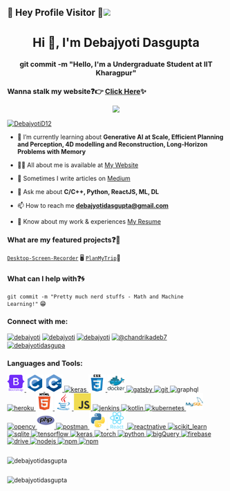 ## :rainbow: Hey Profile Visitor :eyes:<img src="https://raw.githubusercontent.com/iampavangandhi/iampavangandhi/master/gifs/Hi.gif" width="30px">

<h1 align="center">Hi 👋, I'm Debajyoti Dasgupta</h1>
<h3 align="center">git commit -m "Hello, I'm a Undergraduate Student at IIT Kharagpur"</h3>

### Wanna stalk my website:question::point_right: [Click Here](https://debajyotidasgupta.github.io/):sparkles:

<!-- <p align="left"> <img src="https://komarev.com/ghpvc/?username=debajyoidasgupta&label=Profile%20views&color=0e75b6&style=flat" alt="chandrikadeb7" /> </p> -->

<div align="center">
<img src="https://avatars.githubusercontent.com/u/23581364?v=4"/>
</div>

<p align="left"> <a href="https://twitter.com/DebajyotiD12" target="blank"><img src="https://img.shields.io/twitter/follow/DebajyotiD12?logo=twitter&style=for-the-badge" alt="DebajyotiD12" /></a> </p>

- 🌱 I’m currently learning about **Generative AI at Scale, Efficient Planning and Perception, 4D modelling and Reconstruction, Long-Horizon Problems with Memory**

- 👨‍💻 All about me is available at [My Website](https://debajyotidasgupta.github.io/)

- 📝 Sometimes I write articles on [Medium](https://medium.com/@debasisgupta07/kwoc-project-report-end-evaluation-14ea785111c4)

- 💬 Ask me about **C/C++, Python, ReactJS, ML, DL**

- 📫 How to reach me **debajyotidasgupta@gmail.com**

- 📄 Know about my work & experiences [My Resume](https://debajyotidasgupta.github.io/)

### What are my featured projects:question::rocket:
<code>[Desktop-Screen-Recorder](https://github.com/debajyotidasgupta/Desktop-Screen-Recorder)</code> 🖥️ 
<code>[PlanMyTrip](https://github.com/debajyotidasgupta/PlanMyTrip)</code>🌇 

### What can I help with:question::cyclone:
<code>git commit -m "Pretty much nerd stuffs - Math and Machine Learning!"</code> :grin:

<h3 align="left">Connect with me:</h3>
<p align="left">
<a href="https://www.codechef.com/users/little_angel" target="blank"><img align="center" src="https://cdn.jsdelivr.net/npm/simple-icons@3.0.1/icons/codechef.svg" alt="debajyoti" height="30" width="40" /></a>
<a href="https://codeforces.com/profile/little_angel" target="blank"><img align="center" src="https://cdn.jsdelivr.net/npm/simple-icons@3.0.1/icons/codeforces.svg" alt="debajyoti" height="30" width="40" /></a>
<a href="https://twitter.com/DebajyotiD12" target="blank"><img align="center" src="https://cdn.jsdelivr.net/npm/simple-icons@3.0.1/icons/twitter.svg" alt="debajyoti" height="30" width="40" /></a>
<a href="https://www.hackerrank.com/debajyotidasgup1?hr_r=1" target="blank"><img align="center" src="https://cdn.jsdelivr.net/npm/simple-icons@3.0.1/icons/hackerrank.svg" alt="@chandrikadeb7" height="30" width="40" /></a>
<a href="https://github.com/debajyotidasgupta" target="blank"><img align="center" src="https://cdn.jsdelivr.net/npm/simple-icons@3.0.1/icons/github.svg" alt="debajyotidasgupa" height="30" width="40" /></a>
</p>

<h3 align="left">Languages and Tools:</h3>
<p align="left"> <a href="https://getbootstrap.com" target="_blank"> <img src="https://raw.githubusercontent.com/devicons/devicon/master/icons/bootstrap/bootstrap-plain-wordmark.svg" alt="bootstrap" width="40" height="40"/> </a> 
<a href="https://www.cprogramming.com/" target="_blank"> <img src="https://raw.githubusercontent.com/devicons/devicon/master/icons/c/c-original.svg" alt="c" width="40" height="40"/> </a> 
<a href="https://www.w3schools.com/cpp/" target="_blank"> <img src="https://raw.githubusercontent.com/devicons/devicon/master/icons/cplusplus/cplusplus-original.svg" alt="cplusplus" width="40" height="40"/> </a> 
<a href="https://www.w3schools.com/html/" target="_blank"> <img src="https://www.vectorlogo.zone/logos/w3_html5/w3_html5-icon.svg" alt="keras" width="40" height="40"/> </a> 
<a href="https://www.w3schools.com/css/" target="_blank"> <img src="https://raw.githubusercontent.com/devicons/devicon/master/icons/css3/css3-original-wordmark.svg" alt="css3" width="40" height="40"/> </a> 
<a href="https://www.docker.com/" target="_blank"> <img src="https://raw.githubusercontent.com/devicons/devicon/master/icons/docker/docker-original-wordmark.svg" alt="docker" width="40" height="40"/> </a> 
<a href="https://www.gatsbyjs.com/" target="_blank"> <img src="https://www.vectorlogo.zone/logos/gatsbyjs/gatsbyjs-icon.svg" alt="gatsby" width="40" height="40"/> </a> 
<a href="https://git-scm.com/" target="_blank"> <img src="https://www.vectorlogo.zone/logos/git-scm/git-scm-icon.svg" alt="git" width="40" height="40"/> </a> <img src="https://www.vectorlogo.zone/logos/graphql/graphql-icon.svg" alt="graphql" width="40" height="40"/> </a> 
<a href="https://heroku.com" target="_blank"> <img src="https://www.vectorlogo.zone/logos/heroku/heroku-icon.svg" alt="heroku" width="40" height="40"/> </a> <a href="https://www.w3.org/html/" target="_blank"> <img src="https://raw.githubusercontent.com/devicons/devicon/master/icons/html5/html5-original-wordmark.svg" alt="html5" width="40" height="40"/> </a> 
<a href="https://www.java.com" target="_blank"> <img src="https://raw.githubusercontent.com/devicons/devicon/master/icons/java/java-original.svg" alt="java" width="40" height="40"/> </a> 
<a href="https://developer.mozilla.org/en-US/docs/Web/JavaScript" target="_blank"> <img src="https://raw.githubusercontent.com/devicons/devicon/master/icons/javascript/javascript-original.svg" alt="javascript" width="40" height="40"/> </a> 
<a href="https://www.jenkins.io" target="_blank"> <img src="https://www.vectorlogo.zone/logos/jenkins/jenkins-icon.svg" alt="jenkins" width="40" height="40"/> </a> 
<a href="https://kotlinlang.org" target="_blank"> <img src="https://www.vectorlogo.zone/logos/kotlinlang/kotlinlang-icon.svg" alt="kotlin" width="40" height="40"/> </a>
<a href="https://kubernetes.io" target="_blank"> <img src="https://www.vectorlogo.zone/logos/kubernetes/kubernetes-icon.svg" alt="kubernetes" width="40" height="40"/> </a> 
<a href="https://www.mysql.com/" target="_blank"> <img src="https://raw.githubusercontent.com/devicons/devicon/master/icons/mysql/mysql-original-wordmark.svg" alt="mysql" width="40" height="40"/> </a> 
<a href="https://opencv.org/" target="_blank"> <img src="https://www.vectorlogo.zone/logos/opencv/opencv-icon.svg" alt="opencv" width="40" height="40"/> </a> 
<a href="https://www.php.net" target="_blank"> <img src="https://raw.githubusercontent.com/devicons/devicon/master/icons/php/php-original.svg" alt="php" width="40" height="40"/> </a> 
<a href="https://postman.com" target="_blank"> <img src="https://www.vectorlogo.zone/logos/getpostman/getpostman-icon.svg" alt="postman" width="40" height="40"/> </a> 
<a href="https://www.python.org" target="_blank"> <img src="https://raw.githubusercontent.com/devicons/devicon/master/icons/python/python-original.svg" alt="python" width="40" height="40"/> </a> 
<a href="https://reactjs.org/" target="_blank"> <img src="https://raw.githubusercontent.com/devicons/devicon/master/icons/react/react-original-wordmark.svg" alt="react" width="40" height="40"/> </a> 
<a href="https://reactnative.dev/" target="_blank"> <img src="https://reactnative.dev/img/header_logo.svg" alt="reactnative" width="40" height="40"/> </a> 
<a href="https://scikit-learn.org/" target="_blank"> <img src="https://upload.wikimedia.org/wikipedia/commons/0/05/Scikit_learn_logo_small.svg" alt="scikit_learn" width="40" height="40"/> </a> 
<a href="https://www.sqlite.org/" target="_blank"> <img src="https://www.vectorlogo.zone/logos/sqlite/sqlite-icon.svg" alt="sqlite" width="40" height="40"/> </a> 
<a href="https://www.tensorflow.org" target="_blank"> <img src="https://www.vectorlogo.zone/logos/tensorflow/tensorflow-icon.svg" alt="tensorflow" width="40" height="40"/> </a> 
<a href="https://keras.io/" target="_blank"> <img src="https://upload.wikimedia.org/wikipedia/commons/c/c9/Keras_Logo.jpg" alt="keras" width="40" height="40"/> </a> 
<a href="https://pytorch.org/" target="_blank"> <img src="https://www.vectorlogo.zone/logos/pytorch/pytorch-icon.svg" alt="torch" width="40" height="40"/> </a> 
<a href="https://python.org/" target="_blank"> <img src="https://www.vectorlogo.zone/logos/python/python-icon.svg" alt="python" width="40" height="40"/> </a>  
<a href="https://cloud.google.com/bigquery" target="_blank"> <img src="https://www.vectorlogo.zone/logos/google_bigquery/google_bigquery-icon.svg" alt="bigQuery" width="40" height="40"/> </a> 
<a href="https://firebase.google.com/" target="_blank"> <img src="https://www.vectorlogo.zone/logos/firebase/firebase-icon.svg" alt="firebase" width="40" height="40"/> </a> 
<a href="https://drive.google.com/" target="_blank"> <img src="https://www.vectorlogo.zone/logos/google_drive/google_drive-icon.svg" alt="drive" width="40" height="40"/> </a> 
<a href="https://nodejs.org/en/" target="_blank"> <img src="https://www.vectorlogo.zone/logos/nodejs/nodejs-icon.svg" alt="nodejs" width="40" height="40"/> </a> 
<a href="https://www.npmjs.com/" target="_blank"> <img src="https://www.vectorlogo.zone/logos/npmjs/npmjs-icon.svg" alt="npm" width="40" height="40"/> </a> 
<a href="https://numpy.org/" target="_blank"> <img src="https://www.vectorlogo.zone/logos/numpy/numpy-icon.svg" alt="npm" width="40" height="40"/> </a> 
</p>

<div style="display:flex;flex-direction:column;">
<p><img align="left" src="https://github-readme-stats.vercel.app/api?username=debajyotidasgupta&show_icons=true&locale=en&theme=radical" alt="debajyotidasgupta" /></p>
<p><img align="left" src="https://github-readme-stats.vercel.app/api/top-langs/?username=debajyotidasgupta&theme=radical" alt="debajyotidasgupta" /></p>
</div>

<!--
**debajyotidasgupta/debajyotidasgupta** is a ✨ _special_ ✨ repository because its `README.md` (this file) appears on your GitHub profile.

Here are some ideas to get you started:

- 🔭 I’m currently working on ...
- 🌱 I’m currently learning ...
- 👯 I’m looking to collaborate on ...
- 🤔 I’m looking for help with ...
- 💬 Ask me about ...
- 📫 How to reach me: ...
- 😄 Pronouns: ...
- ⚡ Fun fact: ...
-->
